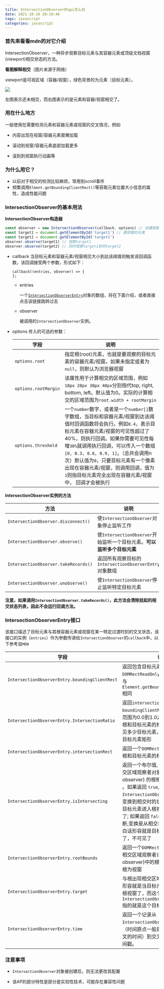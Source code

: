 ```yaml
---
title: IntersectionObserver的api怎么玩
date: 2021-10-26 20:19:46
tags: javascript
categories: javascript
---
```


### 首先来看看mdn的对它介绍

IntersectionObserver，一种异步观察目标元素与其容器元素或顶级文档视窗(viewport)相交状态的方法。

**看图解释相交**（图片来源于网络）

viewport是可视区域（容器/视窗），绿色背景的为元素（目标元素）。

![](https://upload-images.jianshu.io/upload_images/4060631-17210430f2cbf15c.png?imageMogr2/auto-orient/strip|imageView2/2/w/742/format/webp)

左图表示还未相交，而右图表示的是元素和容器/视窗相交了。

### 用在什么地方

一般使用在需要检测元素和容器元素或视窗的交叉情况，例如

* 内容出现在视窗/容器元素窗懒加载

* 滚动到视窗/容器元素底部加载更多
* 滚到到视窗执行动画等

### 为什么用它？

* 以前对于相交的检测比较麻烦，常用到scroll事件
* 频繁调用`Elment.getBoundingClientRect()`等获取元素位置大小信息的属性，造成性能问题

### IntersectionObserver的基本用法

**IntersectionObserver构造器**

```javascript
const observer = new IntersectionObserver(callback, options) // 创建观察者
const target1 = document.getElementById('target1') // 要观察的元素
const target2 = document.getElementById('target2')
observer.observe(target1) // 观察target1
observer.observe(target2) // 同时观察target1和的target2
```

* callback 当目标元素和容器元素/视窗相交大小到达该阈值则触发该回调函数，该回调接受两个参数，形式如下：

  ```
  callback((entries, observer) => {
  };
  ```

    * entries

      一个[`IntersectionObserverEntry`](#IntersectionObserverEntry接口)对象的数组，将在下面介绍，或者直接点击该链接跳转过去

    * observer

      被调用的`IntersectionObserver`实例。


* options 传入的可选的参数：

  | 字段                  | 说明                                                                                                                                                                                                                                      |
  |  ----  | ----  |
  | `options.root`       | 指定根(root)元素，也就是要观察的目标元素的容器元素/视窗。如果未指定或者为`null`，则默认为浏览器视窗                                                                                                                                                                                |
  | `options.rootMargin` | 该属性用于计算相交的区域范围，例如`10px 20px 30px 40px`分别指代top, right, bottom, left。默认值为0。实际的计算相交的区域范围为`root.width + rootMargin`                                                                                                                         |
  | `options.threshold`  | 一个`number`数字，或者是一个`number[]`数字数组，当目标和容器元素/视窗到达该阈值时回调函数将会执行。例如`0.4`，表示目标元素在容器元素/视窗的可见性超过了40%，则执行回调。如果你需要可见性每增`30%`就调用执行回调，可以传入一个数组`[0, 0.3, 0.6, 0.9, 1]`。（总共会调用n次）默认值为`0`，只要目标元素有一个像素出现在容器元素/视窗，则调用回调，值为`1`则指目标元素完全出现在容器元素/视窗中， 回调才会被执行 |

**IntersectionObserver实例的方法**

| 方法                                 | 说明                                                         |
| ------------------------------------ | ------------------------------------------------------------ |
| `IntersectionObserver.disconnect()`  | 使`IntersectionObserver`对象停止监听工作                     |
| `IntersectionObserver.observe()`     | 使`IntersectionObserver`开始监听一个目标元素。**可以监听多个目标元素** |
| `IntersectionObserver.takeRecords()` | 返回所有观察目标的`IntersectionObserverEntry`对象数组        |
| `IntersectionObserver.unobserve()`   | 使`IntersectionObserver`停止监听特定目标元素                 |

**注意，如果调用`IntersectionObserver.takeRecords()`，此方法会清除挂起的相交状态列表，因此不会运行回调方法。**

### IntersectionObserverEntry接口

该接口描述了目标元素与其根容器元素或视窗在某一特定过渡时刻的交叉状态，该接口的实例（`entries`）作为参数传递给`IntersectionObserver`的`callback`中，以下参考自`MDN`

| 字段                                           | 说明                                                         |
| ---------------------------------------------- | ------------------------------------------------------------ |
| `IntersectionObserverEntry.boundingClientRect` | 返回包含目标元素的边界信息的`DOMRectReadOnly`。边界的计算方式与  `Element.getBoundingClientRect()`相同 |
| `IntersectionObserverEntry.IntersectionRatio`  | 返回`intersectionRect` 与 `boundingClientRect` 的比例值。值范围为0.0到1.0之间的数字，表示在根和目标元素的相交矩形内实际上可见多少目标元素，也就是交点矩形比目标元素矩形 |
| `IntersectionObserverEntry.intersectionRect`   | 返回一个`DOMRectReadOnly`用来描述根和目标元素的相交区域      |
| `IntersectionObserverEntry.isIntersecting`     | 返回一个布尔值, 如果目标元素与相交区域观察者对象(intersection observer) 的根相交，则返回 `true` 。如果返回 `true`, 则 `IntersectionObserverEntry` 描述了变换到相交时的状态，白话形容就是目标元素进入根视窗了，也就是可见了; 如果返回 `false`, 那么可以由此判断,变换是从相交状态到非相交状态，白话形容就是目标元素离开根视窗了，不可见了 |
| `IntersectionObserverEntry.rootBounds`         | 返回一个`DOMRectReadOnly`用来描述相交区域观察者(intersection observer)中的根。没有指定根，则根为视窗 |
| `IntersectionObserverEntry.target`             | 与根出现相交区域改变的元素。白话形容就是当目标元素进入或者离开了根视窗了，而这个`IntersectionObserverEntry.target`指的就是这个目标元素 |
| `IntersectionObserverEntry.time`               | 返回一个记录从`IntersectionObserver`的时间原点（时间原点一般是指创建浏览器上下文的时间）到交叉被触发的时间的时间戳。 |

### 注意事项

* `IntersectionObserver`对象被创建后，则无法更改其配置

* 该AP的部分特性是部分是实验性技术，可能存在兼容性问题

  

